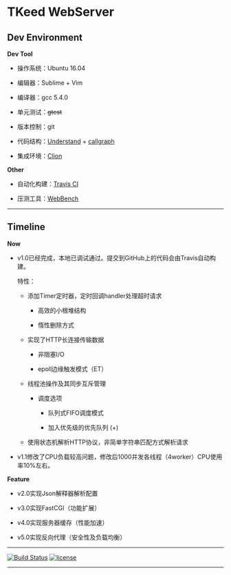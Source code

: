 # TKeed WebServer

## Dev Environment

**Dev Tool**

- 操作系统：Ubuntu 16.04

- 编辑器：Sublime + Vim

- 编译器：gcc 5.4.0

- 单元测试：~~gtest~~

- 版本控制：git

- 代码结构：[Understand](https://scitools.com/) + [callgraph](http://blog.csdn.net/solstice/article/details/488865)

- 集成环境：[Clion](https://www.jetbrains.com/clion/)

**Other**

- 自动化构建：[Travis CI](https://travis-ci.org/linw7/TKeed)

- 压测工具：[WebBench](https://github.com/EZLippi/WebBench)

--- 

## Timeline

**Now**

- v1.0已经完成，本地已调试通过。提交到GitHub上的代码会由Travis自动构建。

    特性：

    - 添加Timer定时器，定时回调handler处理超时请求

        - 高效的小根堆结构

        - 惰性删除方式

    - 实现了HTTP长连接传输数据

        - 非阻塞I/O

        - epoll边缘触发模式（ET）

    - 线程池操作及其同步互斥管理

        - 调度选项

            - 队列式FIFO调度模式

            - 加入优先级的优先队列 (+)

    - 使用状态机解析HTTP协议，非简单字符串匹配方式解析请求

- v1.1修改了CPU负载较高问题，修改后1000并发各线程（4worker）CPU使用率10%左右。

**Feature**

- v2.0实现Json解释器解析配置

- v3.0实现FastCGI（功能扩展）

- v4.0实现服务器缓存（性能加速）

- v5.0实现反向代理（安全性及负载均衡）

---

[![Build Status](https://travis-ci.org/linw7/TKeed.svg?branch=master)](https://travis-ci.org/linw7/TKeed)
[![license](https://img.shields.io/github/license/mashape/apistatus.svg)](https://opensource.org/licenses/MIT)

---
